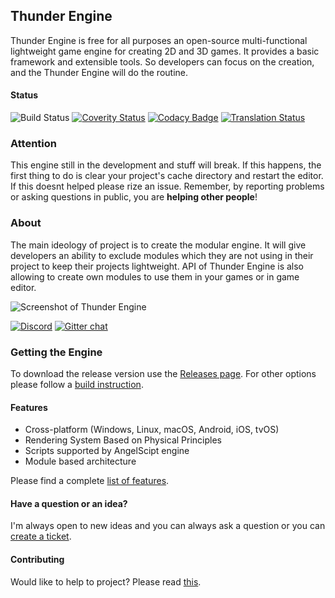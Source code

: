 ## Thunder Engine

Thunder Engine is free for all purposes an open-source multi-functional lightweight game engine for creating 2D and 3D games.
It provides a basic framework and extensible tools.
So developers can focus on the creation, and the Thunder Engine will do the routine.

#### Status

![Build Status](https://github.com/thunder-engine/thunder/actions/workflows/main.yml/badge.svg)
[![Coverity Status](https://img.shields.io/coverity/scan/15068.svg)](https://scan.coverity.com/projects/eprikazchikov-thunder)
[![Codacy Badge](https://app.codacy.com/project/badge/Grade/8874a5f2ddb84eb1bbaebe00f5562c23)](https://www.codacy.com/gh/thunder-engine/thunder/dashboard?utm_source=github.com&amp;utm_medium=referral&amp;utm_content=thunder-engine/thunder&amp;utm_campaign=Badge_Grade)
[![Translation Status](https://hosted.weblate.org/widgets/thunder-engine/-/editor-translation/svg-badge.svg)](https://hosted.weblate.org/engage/thunder-engine/)

### Attention

This engine still in the development and stuff will break.
If this happens, the first thing to do is clear your project's cache directory and restart the editor.
If this doesnt helped please rize an issue.
Remember, by reporting problems or asking questions in public, you are **helping other people**!

### About

The main ideology of project is to create the modular engine.
It will give developers an ability to exclude modules which they are not using in their project to keep their projects lightweight.
API of Thunder Engine is also allowing to create own modules to use them in your games or in game editor.

![Screenshot of Thunder Engine](https://raw.githubusercontent.com/thunder-engine/thunder/master/doc/media/ScreenShot01.png)

[![Discord](https://img.shields.io/discord/466924817359175681.svg?logo=discord)](https://discord.gg/k8qsJxnw4Q)
[![Gitter chat](https://badges.gitter.im/Thunder-Engine/gitter.png)](https://gitter.im/Thunder-Engine)

### Getting the Engine

To download the release version use the [Releases page](https://github.com/thunder-engine/thunder/releases).
For other options please follow a [build instruction](https://doc.thunderengine.org/en/latest/basics/source.html).

#### Features

- Cross-platform (Windows, Linux, macOS, Android, iOS, tvOS)
- Rendering System Based on Physical Principles
- Scripts supported by AngelScipt engine
- Module based architecture

Please find a complete [list of features](https://doc.thunderengine.org/en/latest/basics/features.html).

#### Have a question or an idea?

I'm always open to new ideas and you can always ask a question or you can [create a ticket](https://github.com/thunder-engine/thunder/issues/new/choose).

#### Contributing

Would like to help to project? Please read [this](CONTRIBUTING.md).
